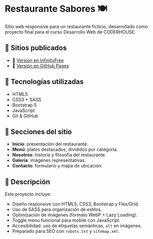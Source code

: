 # Restaurante Sabores 🍽️

Sitio web responsive para un restaurante ficticio, desarrollado como proyecto final para el curso Desarrollo Web de CODERHOUSE.

## 🔗 Sitios publicados

- 🔸 [Versión en InfinityFree](http://restaurantesabores.ct.ws)
- 🔹 [Versión en GitHub Pages](https://belenaraceli.github.io/proyecto-final/)

## 📁 Tecnologías utilizadas

- HTML5
- CSS3 + SASS
- Bootstrap 5
- JavaScript
- Git & GitHub

## 📸 Secciones del sitio

- **Inicio**: presentación del restaurante.
- **Menú**: platos destacados, divididos por categoría.
- **Nosotros**: historia y filosofía del restaurante.
- **Galería**: imágenes representativas.
- **Contacto**: formulario y mapa de ubicación.

## 📄 Descripción

Este proyecto incluye:
- Diseño responsive con HTML5, CSS3, Bootstrap y Flex/Grid.
- Uso de SASS para organización de estilos.
- Optimización de imágenes (formato WebP + Lazy Loading).
- Toggle menu funcional para mobile con JavaScript.
- Accesibilidad: uso de etiquetas semánticas, `alt` en imágenes.
- Preparado para SEO con `robots.txt` y `sitemap.xml`.